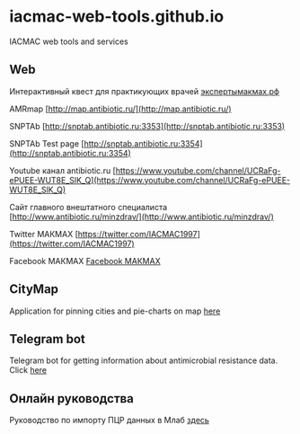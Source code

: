 # iacmac-web-tools.github.io
IACMAC web tools and services

## Web
Интерактивный квест для практикующих врачей [экспертымакмах.рф](http://xn--80aantckctkho5byeva.xn--p1ai/)

AMRmap [http://map.antibiotic.ru/](http://map.antibiotic.ru/)

SNPTAb [http://snptab.antibiotic.ru:3353](http://snptab.antibiotic.ru:3353)

SNPTAb Test page [http://snptab.antibiotic.ru:3354](http://snptab.antibiotic.ru:3354)

Youtube канал antibiotic.ru [https://www.youtube.com/channel/UCRaFg-ePUEE-WUT8E_SlK_Q](https://www.youtube.com/channel/UCRaFg-ePUEE-WUT8E_SlK_Q)

Сайт главного внештатного специалиста [http://www.antibiotic.ru/minzdrav/](http://www.antibiotic.ru/minzdrav/)

Twitter МАКМАХ [https://twitter.com/IACMAC1997](https://twitter.com/IACMAC1997)

Facebook МАКМАХ [Facebook МАКМАХ](https://www.facebook.com/%D0%9C%D0%90%D0%9A%D0%9C%D0%90%D0%A5-IACMAC-375209236213319/)

## CityMap
Application for pinning cities and pie-charts on map [here](https://iacmac-web-tools.github.io/CityMap/)

## Telegram bot
Telegram bot for getting information about antimicrobial resistance data. Click [here](https://web.telegram.org/#/im?p=@mapAntibiotic_bot)


## Онлайн руководства
Руководство по импорту ПЦР данных в Млаб [здесь](https://iacmac-web-tools.github.io/MlabImportPCR/)